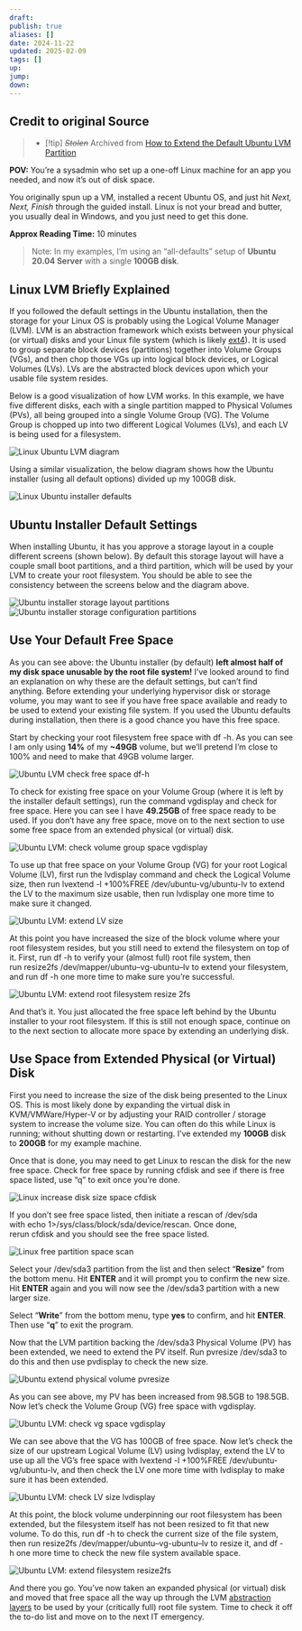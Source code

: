 ```yaml
---
draft: 
publish: true
aliases: []
date: 2024-11-22
updated: 2025-02-09
tags: []
up: 
jump: 
down: 
---
```


## Credit to original Source

> - [!tip] ~~_Stolen_~~ Archived from [How to Extend the Default Ubuntu LVM Partition](https://packetpushers.net/blog/ubuntu-extend-your-default-lvm-space/)

**POV:** You’re a sysadmin who set up a one-off Linux machine for an app you needed, and now it’s out of disk space.

You originally spun up a VM, installed a recent Ubuntu OS, and just hit _Next, Next, Finish_ through the guided install. Linux is not your bread and butter, you usually deal in Windows, and you just need to get this done.

**Approx Reading Time:** 10 minutes

> Note: In my examples, I’m using an “all-defaults” setup of **Ubuntu 20.04 Server** with a single **100GB disk**.

## Linux LVM Briefly Explained

If you followed the default settings in the Ubuntu installation, then the storage for your Linux OS is probably using the Logical Volume Manager (LVM). LVM is an abstraction framework which exists between your physical (or virtual) disks and your Linux file system (which is likely [ext4](https://en.wikipedia.org/wiki/Ext4)). It is used to group separate block devices (partitions) together into Volume Groups (VGs), and then chop those VGs up into logical block devices, or Logical Volumes (LVs). LVs are the abstracted block devices upon which your usable file system resides.

Below is a good visualization of how LVM works. In this example, we have five different disks, each with a single partition mapped to Physical Volumes (PVs), all being grouped into a single Volume Group (VG). The Volume Group is chopped up into two different Logical Volumes (LVs), and each LV is being used for a filesystem.

![Linux Ubuntu LVM diagram](https://packetpushers.net/wp-content/uploads/2021/11/1-linux-ubuntu-lvm-diagram.jpg)

Using a similar visualization, the below diagram shows how the Ubuntu installer (using all default options) divided up my 100GB disk.

![Linux Ubuntu installer defaults](https://packetpushers.net/wp-content/uploads/2021/11/2-linux-ubuntu-installer-defaults.jpg)

## Ubuntu Installer Default Settings

When installing Ubuntu, it has you approve a storage layout in a couple different screens (shown below). By default this storage layout will have a couple small boot partitions, and a third partition, which will be used by your LVM to create your root filesystem. You should be able to see the consistency between the screens below and the diagram above.

![Ubuntu installer storage layout partitions](https://packetpushers.net/wp-content/uploads/2021/11/3-ubuntu-installer-storage-layout-partitions.jpg)  
![Ubuntu installer storage configuration partitions](https://packetpushers.net/wp-content/uploads/2021/11/4-ubuntu-installer-storage-configuration-partitions.jpg)

## Use Your Default Free Space

As you can see above: the Ubuntu installer (by default) **left almost half of my disk space unusable by the root file system!** I’ve looked around to find an explanation on why these are the default settings, but can’t find anything. Before extending your underlying hypervisor disk or storage volume, you may want to see if you have free space available and ready to be used to extend your existing file system. If you used the Ubuntu defaults during installation, then there is a good chance you have this free space.

Start by checking your root filesystem free space with df -h. As you can see I am only using **14%** of my **~49GB** volume, but we’ll pretend I’m close to 100% and need to make that 49GB volume larger.

![Ubuntu LVM check free space df-h](https://packetpushers.net/wp-content/uploads/2021/11/5-ubuntu-lvm-check-free-space-df-h.jpg)

To check for existing free space on your Volume Group (where it is left by the installer default settings), run the command vgdisplay and check for free space. Here you can see I have **49.25GB** of free space ready to be used. If you don’t have any free space, move on to the next section to use some free space from an extended physical (or virtual) disk.

![Ubuntu LVM: check volume group space vgdisplay](https://packetpushers.net/wp-content/uploads/2021/11/6-ubuntu-lvm-check-volume-group-space-vgdisplay.jpg)

To use up that free space on your Volume Group (VG) for your root Logical Volume (LV), first run the lvdisplay command and check the Logical Volume size, then run lvextend -l +100%FREE /dev/ubuntu-vg/ubuntu-lv to extend the LV to the maximum size usable, then run lvdisplay one more time to make sure it changed.

![Ubuntu LVM: extend LV size](https://packetpushers.net/wp-content/uploads/2021/11/7-ubuntu-lvm-extend-lv-size-lvextend.jpg)

At this point you have increased the size of the block volume where your root filesystem resides, but you still need to extend the filesystem on top of it. First, run df -h to verify your (almost full) root file system, then run resize2fs /dev/mapper/ubuntu–vg-ubuntu–lv to extend your filesystem, and run df -h one more time to make sure you’re successful.

![Ubuntu LVM: extend root filesystem resize 2fs](https://packetpushers.net/wp-content/uploads/2021/11/8-ubuntu-lvm-extend-root-filesystem-resize2fs.jpg)

And that’s it. You just allocated the free space left behind by the Ubuntu installer to your root filesystem. If this is still not enough space, continue on to the next section to allocate more space by extending an underlying disk.

## Use Space from Extended Physical (or Virtual) Disk

First you need to increase the size of the disk being presented to the Linux OS. This is most likely done by expanding the virtual disk in KVM/VMWare/Hyper-V or by adjusting your RAID controller / storage system to increase the volume size. You can often do this while Linux is running; without shutting down or restarting. I’ve extended my **100GB** disk to **200GB** for my example machine.

Once that is done, you may need to get Linux to rescan the disk for the new free space. Check for free space by running cfdisk and see if there is free space listed, use “q” to exit once you’re done.

![Linux increase disk size space cfdisk](https://packetpushers.net/wp-content/uploads/2021/11/9-linux-increase-disk-size-space-cfdisk.jpg)

If you don’t see free space listed, then initiate a rescan of /dev/sda  with echo 1>/sys/class/block/sda/device/rescan. Once done, rerun cfdisk and you should see the free space listed.

![Linux free partition space scan](https://packetpushers.net/wp-content/uploads/2021/11/10-linux-free-partition-space-scan.jpg)

Select your /dev/sda3 partition from the list and then select “**Resize**” from the bottom menu. Hit **ENTER** and it will prompt you to confirm the new size. Hit **ENTER** again and you will now see the /dev/sda3 partition with a new larger size.

Select “**Write**” from the bottom menu, type **yes** to confirm, and hit **ENTER**. Then use “**q**” to exit the program.

Now that the LVM partition backing the /dev/sda3 Physical Volume (PV) has been extended, we need to extend the PV itself. Run pvresize /dev/sda3 to do this and then use pvdisplay to check the new size.

![Ubuntu extend physical volume pvresize](https://packetpushers.net/wp-content/uploads/2021/11/11-ubuntu-extend-physical-volume-pvresize.jpg)

As you can see above, my PV has been increased from 98.5GB to 198.5GB. Now let’s check the Volume Group (VG) free space with vgdisplay.

![Ubuntu LVM: check vg space vgdisplay](https://packetpushers.net/wp-content/uploads/2021/11/12-ubuntu-lvm-check-vg-space-vgdisplay.jpg)

We can see above that the VG has 100GB of free space. Now let’s check the size of our upstream Logical Volume (LV) using lvdisplay, extend the LV to use up all the VG’s free space with lvextend -l +100%FREE /dev/ubuntu-vg/ubuntu-lv, and then check the LV one more time with lvdisplay to make sure it has been extended.

![Ubuntu LVM: check LV size lvdisplay](https://packetpushers.net/wp-content/uploads/2021/11/13-ubuntu-lvm-check-lv-size-lvdisplay.jpg)

At this point, the block volume underpinning our root filesystem has been extended, but the filesystem itself has not been resized to fit that new volume. To do this, run df -h to check the current size of the file system, then run resize2fs /dev/mapper/ubuntu–vg-ubuntu–lv to resize it, and df -h one more time to check the new file system available space.

![Ubuntu LVM: extend filesystem resize2fs](https://packetpushers.net/wp-content/uploads/2021/11/14-ubuntu-lvm-extend-filesystem-resize2fs.jpg)

And there you go. You’ve now taken an expanded physical (or virtual) disk and moved that free space all the way up through the LVM [abstraction layers](https://packetpushers.net/podcast/day-two-cloud-081-abstractions-should-save-typing-not-thinking/) to be used by your (critically full) root file system. Time to check it off the to-do list and move on to the next IT emergency.
